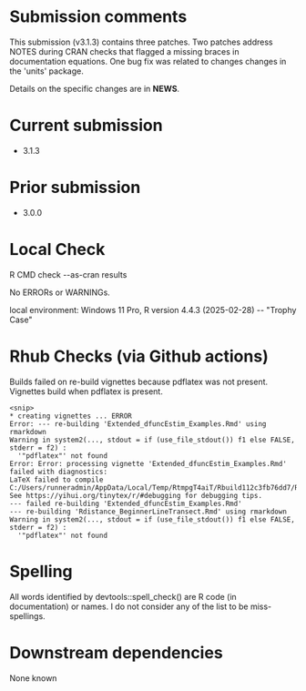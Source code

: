 # Submission comments

This submission (v3.1.3) contains three patches. Two patches 
address NOTES during  CRAN checks that flagged a missing 
braces in documentation equations. One bug fix was related to changes 
changes in the 'units' package. 

Details on the specific changes are in **NEWS**. 

# Current submission

* 3.1.3

# Prior submission

* 3.0.0   

# Local Check

R CMD check --as-cran results

No ERRORs or WARNINGs. 

local environment:
Windows 11 Pro, R version 4.4.3 (2025-02-28) -- "Trophy Case"

# Rhub Checks (via Github actions)

Builds failed on re-build vignettes because pdflatex was not 
present.  Vignettes build when pdflatex is present. 

```
<snip>
* creating vignettes ... ERROR
Error: --- re-building 'Extended_dfuncEstim_Examples.Rmd' using rmarkdown
Warning in system2(..., stdout = if (use_file_stdout()) f1 else FALSE, stderr = f2) :
  '"pdflatex"' not found
Error: Error: processing vignette 'Extended_dfuncEstim_Examples.Rmd' failed with diagnostics:
LaTeX failed to compile C:/Users/runneradmin/AppData/Local/Temp/RtmpgT4aiT/Rbuild112c3fb76dd7/Rdistance/vignettes/Extended_dfuncEstim_Examples.tex. See https://yihui.org/tinytex/r/#debugging for debugging tips.
--- failed re-building 'Extended_dfuncEstim_Examples.Rmd'
--- re-building 'Rdistance_BeginnerLineTransect.Rmd' using rmarkdown
Warning in system2(..., stdout = if (use_file_stdout()) f1 else FALSE, stderr = f2) :
  '"pdflatex"' not found
```

# Spelling

All words identified by devtools::spell_check() are R code (in documentation)
or names. I do not consider any of the list to be miss-spellings.


# Downstream dependencies

None known
